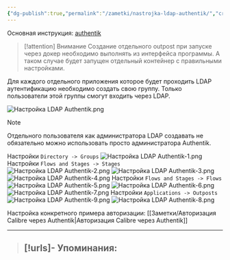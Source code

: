 ```yaml
---
{"dg-publish":true,"permalink":"/zametki/nastrojka-ldap-authentik/","created":"2024-08-08 01:33","updated":"2024-10-12T18:43:56+03:00"}
---
```


Основная инструкция: [authentik](https://docs.goauthentik.io/docs/providers/ldap/)

> [!attention] Внимание
> Создание отдельного outpost при запуске через докер необходимо выполнять из интерфейса программы. А таком случае будет запущен отдельный контейнер с правильными настройками.

Для каждого отдельного приложения которое будет проходить LDAP аутентификацию необходимо создать свою группу. Только пользователи этой группы смогут входить через LDAP.

![Настройка LDAP Authentik.png](/img/user/%D0%98%D1%81%D1%85%D0%BE%D0%B4%D0%BD%D0%B8%D0%BA%D0%B8/%D0%9D%D0%B0%D1%81%D1%82%D1%80%D0%BE%D0%B9%D0%BA%D0%B0%20LDAP%20Authentik.png)
> [!note]
> Отдельного пользователя как администратора LDAP создавать не обязательно можно использовать просто администратора Authentik.

Настройки `Directory -> Groups`
![Настройка LDAP Authentik-1.png](/img/user/%D0%98%D1%81%D1%85%D0%BE%D0%B4%D0%BD%D0%B8%D0%BA%D0%B8/%D0%9D%D0%B0%D1%81%D1%82%D1%80%D0%BE%D0%B9%D0%BA%D0%B0%20LDAP%20Authentik-1.png)
Настройки `Flows and Stages -> Stages`
![Настройка LDAP Authentik-2.png](/img/user/%D0%98%D1%81%D1%85%D0%BE%D0%B4%D0%BD%D0%B8%D0%BA%D0%B8/%D0%9D%D0%B0%D1%81%D1%82%D1%80%D0%BE%D0%B9%D0%BA%D0%B0%20LDAP%20Authentik-2.png)
![Настройка LDAP Authentik-3.png](/img/user/%D0%98%D1%81%D1%85%D0%BE%D0%B4%D0%BD%D0%B8%D0%BA%D0%B8/%D0%9D%D0%B0%D1%81%D1%82%D1%80%D0%BE%D0%B9%D0%BA%D0%B0%20LDAP%20Authentik-3.png)
![Настройка LDAP Authentik-4.png](/img/user/%D0%98%D1%81%D1%85%D0%BE%D0%B4%D0%BD%D0%B8%D0%BA%D0%B8/%D0%9D%D0%B0%D1%81%D1%82%D1%80%D0%BE%D0%B9%D0%BA%D0%B0%20LDAP%20Authentik-4.png)
Настройки `Flows and Stages -> Flows`
![Настройка LDAP Authentik-5.png](/img/user/%D0%98%D1%81%D1%85%D0%BE%D0%B4%D0%BD%D0%B8%D0%BA%D0%B8/%D0%9D%D0%B0%D1%81%D1%82%D1%80%D0%BE%D0%B9%D0%BA%D0%B0%20LDAP%20Authentik-5.png)
![Настройка LDAP Authentik-6.png](/img/user/%D0%98%D1%81%D1%85%D0%BE%D0%B4%D0%BD%D0%B8%D0%BA%D0%B8/%D0%9D%D0%B0%D1%81%D1%82%D1%80%D0%BE%D0%B9%D0%BA%D0%B0%20LDAP%20Authentik-6.png)
![Настройка LDAP Authentik-7.png](/img/user/%D0%98%D1%81%D1%85%D0%BE%D0%B4%D0%BD%D0%B8%D0%BA%D0%B8/%D0%9D%D0%B0%D1%81%D1%82%D1%80%D0%BE%D0%B9%D0%BA%D0%B0%20LDAP%20Authentik-7.png)
Настройки `Applications -> Outposts`
![Настройка LDAP Authentik-9.png](/img/user/%D0%98%D1%81%D1%85%D0%BE%D0%B4%D0%BD%D0%B8%D0%BA%D0%B8/%D0%9D%D0%B0%D1%81%D1%82%D1%80%D0%BE%D0%B9%D0%BA%D0%B0%20LDAP%20Authentik-9.png)
![Настройка LDAP Authentik-8.png](/img/user/%D0%98%D1%81%D1%85%D0%BE%D0%B4%D0%BD%D0%B8%D0%BA%D0%B8/%D0%9D%D0%B0%D1%81%D1%82%D1%80%D0%BE%D0%B9%D0%BA%D0%B0%20LDAP%20Authentik-8.png)

Настройка конкретного примера авторизации: [[Заметки/Авторизация Calibre через Authentik\|Авторизация Calibre через Authentik]]

---
> [!urls]- Упоминания:
> - 